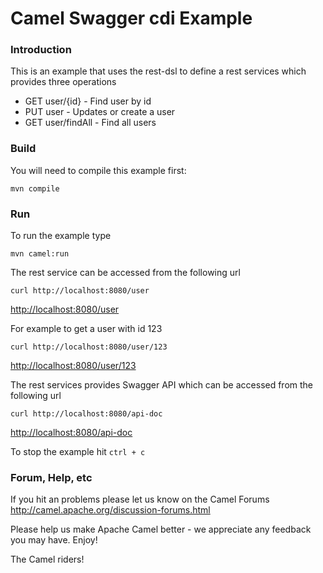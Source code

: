 # Camel Swagger cdi Example

### Introduction
This is an example that uses the rest-dsl to define a rest services which provides three operations

- GET user/{id}     - Find user by id
- PUT user          - Updates or create a user
- GET user/findAll  - Find all users

### Build
You will need to compile this example first:

	mvn compile

### Run
To run the example type
  
	mvn camel:run

The rest service can be accessed from the following url

	curl http://localhost:8080/user
	
<http://localhost:8080/user>

For example to get a user with id 123

	curl http://localhost:8080/user/123
   
<http://localhost:8080/user/123>

The rest services provides Swagger API which can be accessed from the following url

    curl http://localhost:8080/api-doc
    
<http://localhost:8080/api-doc>

To stop the example hit `ctrl + c`

### Forum, Help, etc 

If you hit an problems please let us know on the Camel Forums <http://camel.apache.org/discussion-forums.html>

Please help us make Apache Camel better - we appreciate any feedback you may
have.  Enjoy!



The Camel riders!

